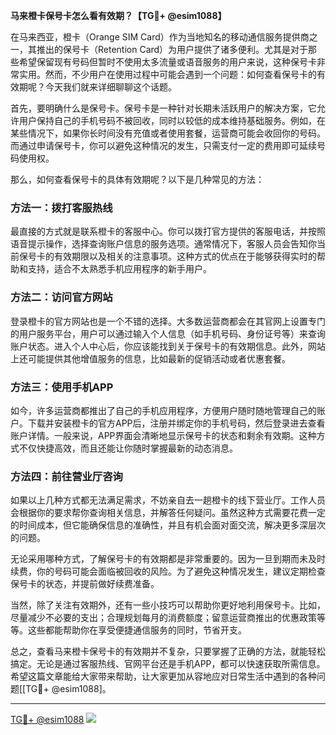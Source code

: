 **马来橙卡保号卡怎么看有效期？【TG💪+ @esim1088】**

在马来西亚，橙卡（Orange SIM Card）作为当地知名的移动通信服务提供商之一，其推出的保号卡（Retention Card）为用户提供了诸多便利。尤其是对于那些希望保留现有号码但暂时不使用太多流量或语音服务的用户来说，这种保号卡非常实用。然而，不少用户在使用过程中可能会遇到一个问题：如何查看保号卡的有效期呢？今天我们就来详细聊聊这个话题。

首先，要明确什么是保号卡。保号卡是一种针对长期未活跃用户的解决方案，它允许用户保持自己的手机号码不被回收，同时以较低的成本维持基础服务。例如，在某些情况下，如果你长时间没有充值或者使用套餐，运营商可能会收回你的号码。而通过申请保号卡，你可以避免这种情况的发生，只需支付一定的费用即可延续号码使用权。

那么，如何查看保号卡的具体有效期呢？以下是几种常见的方法：

### 方法一：拨打客服热线

最直接的方式就是联系橙卡的客服中心。你可以拨打官方提供的客服电话，并按照语音提示操作，选择查询账户信息的服务选项。通常情况下，客服人员会告知你当前保号卡的有效期限以及相关的注意事项。这种方式的优点在于能够获得实时的帮助和支持，适合不太熟悉手机应用程序的新手用户。

### 方法二：访问官方网站

登录橙卡的官方网站也是一个不错的选择。大多数运营商都会在其官网上设置专门的用户服务平台，用户可以通过输入个人信息（如手机号码、身份证号等）来查询账户状态。进入个人中心后，你应该能找到关于保号卡的有效期信息。此外，网站上还可能提供其他增值服务的信息，比如最新的促销活动或者优惠套餐。

### 方法三：使用手机APP

如今，许多运营商都推出了自己的手机应用程序，方便用户随时随地管理自己的账户。下载并安装橙卡的官方APP后，注册并绑定你的手机号码，然后登录进去查看账户详情。一般来说，APP界面会清晰地显示保号卡的状态和剩余有效期。这种方式不仅快捷高效，而且还能让你随时掌握最新的动态消息。

### 方法四：前往营业厅咨询

如果以上几种方式都无法满足需求，不妨亲自去一趟橙卡的线下营业厅。工作人员会根据你的要求帮你查询相关信息，并解答任何疑问。虽然这种方式需要花费一定的时间成本，但它能确保信息的准确性，并且有机会面对面交流，解决更多深层次的问题。

无论采用哪种方式，了解保号卡的有效期都是非常重要的。因为一旦到期而未及时续费，你的号码可能会面临被回收的风险。为了避免这种情况发生，建议定期检查保号卡的状态，并提前做好续费准备。

当然，除了关注有效期外，还有一些小技巧可以帮助你更好地利用保号卡。比如，尽量减少不必要的支出；合理规划每月的消费额度；留意运营商推出的优惠政策等等。这些都能帮助你在享受便捷通信服务的同时，节省开支。

总之，查看马来橙卡保号卡的有效期并不复杂，只要掌握了正确的方法，就能轻松搞定。无论是通过客服热线、官网平台还是手机APP，都可以快速获取所需信息。希望这篇文章能给大家带来帮助，让大家更加从容地应对日常生活中遇到的各种问题[[TG💪+ @esim1088]。

---

[TG💪+ @esim1088](https://t.me/s/esim1088) ![](https://i.postimg.cc/4NQfJmqS/Snipaste-2025-05-13-00-14-12.png)